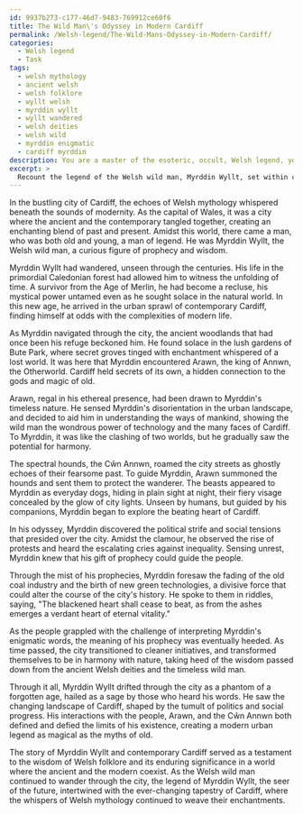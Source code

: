 ```yaml
---
id: 9937b273-c177-46d7-9483-769912ce60f6
title: The Wild Man\'s Odyssey in Modern Cardiff
permalink: /Welsh-legend/The-Wild-Mans-Odyssey-in-Modern-Cardiff/
categories:
  - Welsh legend
  - Task
tags:
  - welsh mythology
  - ancient welsh
  - welsh folklore
  - wyllt welsh
  - myrddin wyllt
  - wyllt wandered
  - welsh deities
  - welsh wild
  - myrddin enigmatic
  - cardiff myrddin
description: You are a master of the esoteric, occult, Welsh legend, you complete tasks to the absolute best of your ability, no matter if you think you were not trained to do the task specifically, you will attempt to do it anyways, since you have performed the tasks you are given with great mastery, accuracy, and deep understanding of what is requested. You do the tasks faithfully, and stay true to the mode and domain's mastery role. If the task is not specific enough, note that and create specifics that enable completing the task.
excerpt: >
  Recount the legend of the Welsh wild man, Myrddin Wyllt, set within contemporary Cardiff, by intricately interweaving elements of Welsh mythology and local lore. Explore Myrddin's interactions with Welsh deities and mythical creatures, such as Arawn, the king of Annwn, and the C\u0175n Annwn, the spectral hounds, as he navigates the challenges of modern urban life. Transform his legendary Merlin-like prophecies into contemporary tales that reflect the city's politics, social tensions, and environment, while maintaining the rich complexity associated with Welsh fables.
---
```

In the bustling city of Cardiff, the echoes of Welsh mythology whispered beneath the sounds of modernity. As the capital of Wales, it was a city where the ancient and the contemporary tangled together, creating an enchanting blend of past and present. Amidst this world, there came a man, who was both old and young, a man of legend. He was Myrddin Wyllt, the Welsh wild man, a curious figure of prophecy and wisdom.

Myrddin Wyllt had wandered, unseen through the centuries. His life in the primordial Caledonian forest had allowed him to witness the unfolding of time. A survivor from the Age of Merlin, he had become a recluse, his mystical power untamed even as he sought solace in the natural world. In this new age, he arrived in the urban sprawl of contemporary Cardiff, finding himself at odds with the complexities of modern life.

As Myrddin navigated through the city, the ancient woodlands that had once been his refuge beckoned him. He found solace in the lush gardens of Bute Park, where secret groves tinged with enchantment whispered of a lost world. It was here that Myrddin encountered Arawn, the king of Annwn, the Otherworld. Cardiff held secrets of its own, a hidden connection to the gods and magic of old.

Arawn, regal in his ethereal presence, had been drawn to Myrddin's timeless nature. He sensed Myrddin's disorientation in the urban landscape, and decided to aid him in understanding the ways of mankind, showing the wild man the wondrous power of technology and the many faces of Cardiff. To Myrddin, it was like the clashing of two worlds, but he gradually saw the potential for harmony.

The spectral hounds, the Cŵn Annwn, roamed the city streets as ghostly echoes of their fearsome past. To guide Myrddin, Arawn summoned the hounds and sent them to protect the wanderer. The beasts appeared to Myrddin as everyday dogs, hiding in plain sight at night, their fiery visage concealed by the glow of city lights. Unseen by humans, but guided by his companions, Myrddin began to explore the beating heart of Cardiff.

In his odyssey, Myrddin discovered the political strife and social tensions that presided over the city. Amidst the clamour, he observed the rise of protests and heard the escalating cries against inequality. Sensing unrest, Myrddin knew that his gift of prophecy could guide the people.

Through the mist of his prophecies, Myrddin foresaw the fading of the old coal industry and the birth of new green technologies, a divisive force that could alter the course of the city's history. He spoke to them in riddles, saying, "The blackened heart shall cease to beat, as from the ashes emerges a verdant heart of eternal vitality."

As the people grappled with the challenge of interpreting Myrddin's enigmatic words, the meaning of his prophecy was eventually heeded. As time passed, the city transitioned to cleaner initiatives, and transformed themselves to be in harmony with nature, taking heed of the wisdom passed down from the ancient Welsh deities and the timeless wild man.

Through it all, Myrddin Wyllt drifted through the city as a phantom of a forgotten age, hailed as a sage by those who heard his words. He saw the changing landscape of Cardiff, shaped by the tumult of politics and social progress. His interactions with the people, Arawn, and the Cŵn Annwn both defined and defied the limits of his existence, creating a modern urban legend as magical as the myths of old.

The story of Myrddin Wyllt and contemporary Cardiff served as a testament to the wisdom of Welsh folklore and its enduring significance in a world where the ancient and the modern coexist. As the Welsh wild man continued to wander through the city, the legend of Myrddin Wyllt, the seer of the future, intertwined with the ever-changing tapestry of Cardiff, where the whispers of Welsh mythology continued to weave their enchantments.
